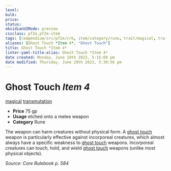 ```yaml
---
level:
bulk:
price:
status:
obsidianUIMode: preview
cssclass: pf2e,pf2e-item
tags: [compendium/src/pf2e/crb, item/category/rune, trait/magical, trait/transmutation]
aliases: [Ghost Touch *Item 4*, "Ghost Touch"]
title: Ghost Touch *Item 4*
linter-yaml-title-alias: Ghost Touch *Item 4*
date created: Monday, June 19th 2023, 5:15:09 pm
date modified: Thursday, June 29th 2023, 5:30:56 pm
---
```


# Ghost Touch *Item 4*

[magical](rules/traits/magical.md) [transmutation](rules/traits/transmutation.md)  

- **Price** 75 gp
- **Usage** etched onto a melee weapon
- **Category** Rune

The weapon can harm creatures without physical form. A [ghost touch](compendium/equipment/items/ghost-touch.md) weapon is particularly effective against incorporeal creatures, which almost always have a specific weakness to [ghost touch](compendium/equipment/items/ghost-touch.md) weapons. Incorporeal creatures can touch, hold, and wield [ghost touch](compendium/equipment/items/ghost-touch.md) weapons (unlike most physical objects).

*Source: Core Rulebook p. 584*
